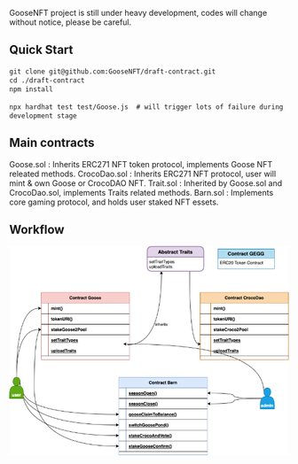 GooseNFT project is still under heavy development, codes will change without notice, please be careful.



## Quick Start

```
git clone git@github.com:GooseNFT/draft-contract.git
cd ./draft-contract
npm install 

npx hardhat test test/Goose.js  # will trigger lots of failure during development stage
```

## Main contracts

Goose.sol : Inherits ERC271 NFT token protocol, implements Goose NFT releated methods.
CrocoDao.sol : Inherits ERC271 NFT protocol, user will mint & own Goose or CrocoDAO NFT.
Trait.sol : Inherited by Goose.sol and CrocoDao.sol, implements Traits related methods.
Barn.sol : Implements core gaming protocol, and holds user staked NFT essets.

## Workflow


 ![GooseNFT Diagram](./resources/GooseNFT.drawio.png "GooseNFT Diagram")
